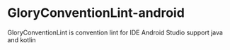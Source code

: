 # GloryConventionLint-android
GloryConventionLint is convention lint for IDE Android Studio support java and kotlin

